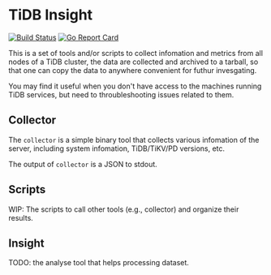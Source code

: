 # TiDB Insight

[![Build Status](https://travis-ci.org/pingcap/tidb-insight.svg?branch=master)](https://travis-ci.org/pingcap/tidb-insight)
[![Go Report Card](https://goreportcard.com/badge/github.com/pingcap/tidb-insight)](https://goreportcard.com/report/github.com/pingcap/tidb-insight)

This is a set of tools and/or scripts to collect infomation and metrics from all nodes of a TiDB cluster, the data are collected and archived to a tarball, so that one can copy the data to anywhere convenient for futhur invesgating.

You may find it useful when you don't have access to the machines running TiDB services, but need to throubleshooting issues related to them.

## Collector

The `collector` is a simple binary tool that collects various infomation of the server, including system infomation, TiDB/TiKV/PD versions, etc.

The output of `collector` is a JSON to stdout.

## Scripts

WIP: The scripts to call other tools (e.g., collector) and organize their results.

## Insight

TODO: the analyse tool that helps processing dataset.
